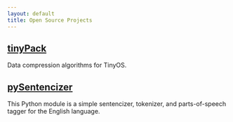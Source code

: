 ```yaml
---
layout: default
title: Open Source Projects
---
```


[tinyPack](http://projects.mtancret.net/tinyPack.html) 
------------------------------------------------------

Data compression algorithms for TinyOS.

[pySentencizer](http://projects.mtancret.net/pySentencizer.html) 
----------------------------------------------------------------

This Python module is a simple sentencizer, tokenizer, and parts-of-speech tagger for the English language.
